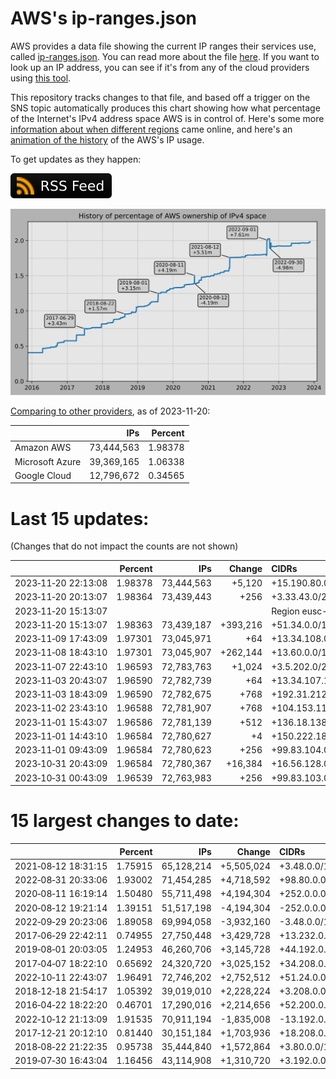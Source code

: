 # AWS's ip-ranges.json

AWS provides a data file showing the current IP ranges their
services use, called [ip-ranges.json](https://ip-ranges.amazonaws.com/ip-ranges.json).
You can read more about the file [here](https://docs.aws.amazon.com/general/latest/gr/aws-ip-ranges.html).
If you want to look up an IP address, you can see if it's from any of the cloud providers using [this tool](https://cloud-ips.s3-us-west-2.amazonaws.com/index.html).

This repository tracks changes to that file, and based off a trigger on the SNS 
topic automatically produces this chart showing how what percentage of the 
Internet's IPv4 address space AWS is in control of.  Here's some 
more [information about when different regions](announces.md) came 
online, and here's an [animation of the history](https://youtu.be/Su25yl7eol8) 
of the AWS's IP usage.

To get updates as they happen:

[![RSS Icon](images/rss_badge.svg)](https://raw.githubusercontent.com/seligman/aws-ip-ranges/master/rss.xml)

![History of AWS](history_count.svg)

[Comparing to other providers](https://github.com/seligman/cloud_sizes), as of 2023-11-20:

| | IPs | Percent |
| --- | ---: | ---: |
| Amazon AWS | 73,444,563 | 1.98378 |
| Microsoft Azure | 39,369,165 | 1.06338 |
| Google Cloud | 12,796,672 | 0.34565 |


# Last 15 updates:

(Changes that do not impact the counts are not shown)

| | Percent | IPs | Change | CIDRs |
| :--- | ---: | ---: | ---: | :--- |
| 2023&#8209;11&#8209;20&nbsp;22:13:08 | 1.98378 | 73,444,563 | +5,120 | +15.190.80.0/20,&nbsp;+15.190.252.0/22 |
| 2023&#8209;11&#8209;20&nbsp;20:13:07 | 1.98364 | 73,439,443 | +256 | +3.33.43.0/24 |
| 2023&#8209;11&#8209;20&nbsp;15:13:07 | | | | Region eusc-de-east-1 |
| 2023&#8209;11&#8209;20&nbsp;15:13:07 | 1.98363 | 73,439,187 | +393,216 | +51.34.0.0/15,&nbsp;+51.226.0.0/15,&nbsp;+182.28.0.0/15 |
| 2023&#8209;11&#8209;09&nbsp;17:43:09 | 1.97301 | 73,045,971 | +64 | +13.34.108.0/26 |
| 2023&#8209;11&#8209;08&nbsp;18:43:10 | 1.97301 | 73,045,907 | +262,144 | +13.60.0.0/14 |
| 2023&#8209;11&#8209;07&nbsp;22:43:10 | 1.96593 | 72,783,763 | +1,024 | +3.5.202.0/23,&nbsp;+3.5.214.0/23 |
| 2023&#8209;11&#8209;03&nbsp;20:43:07 | 1.96590 | 72,782,739 | +64 | +13.34.107.192/26 |
| 2023&#8209;11&#8209;03&nbsp;18:43:09 | 1.96590 | 72,782,675 | +768 | +192.31.212.0/23,&nbsp;+204.87.185.0/24 |
| 2023&#8209;11&#8209;02&nbsp;23:43:10 | 1.96588 | 72,781,907 | +768 | +104.153.115.0/24,&nbsp;+104.153.116.0/24,&nbsp;+104.153.118.0/24 |
| 2023&#8209;11&#8209;01&nbsp;15:43:07 | 1.96586 | 72,781,139 | +512 | +136.18.138.0/23 |
| 2023&#8209;11&#8209;01&nbsp;14:43:10 | 1.96584 | 72,780,627 | +4 | +150.222.182.14/31,&nbsp;+150.222.182.16/31 |
| 2023&#8209;11&#8209;01&nbsp;09:43:09 | 1.96584 | 72,780,623 | +256 | +99.83.104.0/24 |
| 2023&#8209;10&#8209;31&nbsp;20:43:09 | 1.96584 | 72,780,367 | +16,384 | +16.56.128.0/18 |
| 2023&#8209;10&#8209;31&nbsp;00:43:09 | 1.96539 | 72,763,983 | +256 | +99.83.103.0/24 |


# 15 largest changes to date:

| | Percent | IPs | Change | CIDRs |
| :--- | ---: | ---: | ---: | :--- |
| 2021&#8209;08&#8209;12&nbsp;18:31:15 | 1.75915 | 65,128,214 | +5,505,024 | +3.48.0.0/12,&nbsp;+35.96.0.0/12,&nbsp;+3.152.0.0/13,&nbsp;... |
| 2022&#8209;08&#8209;31&nbsp;20:33:06 | 1.93002 | 71,454,285 | +4,718,592 | +98.80.0.0/12,&nbsp;+184.32.0.0/12,&nbsp;+13.184.0.0/13,&nbsp;... |
| 2020&#8209;08&#8209;11&nbsp;16:19:14 | 1.50480 | 55,711,498 | +4,194,304 | +252.0.0.0/10 |
| 2020&#8209;08&#8209;12&nbsp;19:21:14 | 1.39151 | 51,517,198 | -4,194,304 | -252.0.0.0/10 |
| 2022&#8209;09&#8209;29&nbsp;20:23:06 | 1.89058 | 69,994,058 | -3,932,160 | -3.48.0.0/12,&nbsp;-35.96.0.0/12,&nbsp;-3.240.0.0/13,&nbsp;... |
| 2017&#8209;06&#8209;29&nbsp;22:42:11 | 0.74955 | 27,750,448 | +3,429,728 | +13.232.0.0/13,&nbsp;+34.240.0.0/13,&nbsp;+35.168.0.0/13,&nbsp;... |
| 2019&#8209;08&#8209;01&nbsp;20:03:05 | 1.24953 | 46,260,706 | +3,145,728 | +44.192.0.0/10,&nbsp;-3.192.0.0/12 |
| 2017&#8209;04&#8209;07&nbsp;18:22:10 | 0.65692 | 24,320,720 | +3,025,152 | +34.208.0.0/12,&nbsp;+34.224.0.0/12,&nbsp;+13.58.0.0/15,&nbsp;... |
| 2022&#8209;10&#8209;11&nbsp;22:43:07 | 1.96491 | 72,746,202 | +2,752,512 | +51.24.0.0/13,&nbsp;+57.104.0.0/13,&nbsp;+51.20.0.0/14,&nbsp;... |
| 2018&#8209;12&#8209;18&nbsp;21:54:17 | 1.05392 | 39,019,010 | +2,228,224 | +3.208.0.0/12,&nbsp;+3.224.0.0/12,&nbsp;+13.48.0.0/15 |
| 2016&#8209;04&#8209;22&nbsp;18:22:20 | 0.46701 | 17,290,016 | +2,214,656 | +52.200.0.0/13,&nbsp;+52.208.0.0/13,&nbsp;+52.36.0.0/14,&nbsp;... |
| 2022&#8209;10&#8209;12&nbsp;21:13:09 | 1.91535 | 70,911,194 | -1,835,008 | -13.192.0.0/13,&nbsp;-16.28.0.0/14,&nbsp;-40.172.0.0/14,&nbsp;... |
| 2017&#8209;12&#8209;21&nbsp;20:12:10 | 0.81440 | 30,151,184 | +1,703,936 | +18.208.0.0/13,&nbsp;+18.204.0.0/14,&nbsp;+18.224.0.0/14,&nbsp;... |
| 2018&#8209;08&#8209;22&nbsp;21:22:35 | 0.95738 | 35,444,840 | +1,572,864 | +3.80.0.0/12,&nbsp;+3.16.0.0/14,&nbsp;+3.40.0.0/14 |
| 2019&#8209;07&#8209;30&nbsp;16:43:04 | 1.16456 | 43,114,908 | +1,310,720 | +3.192.0.0/12,&nbsp;+15.222.0.0/15,&nbsp;+15.236.0.0/15 |

